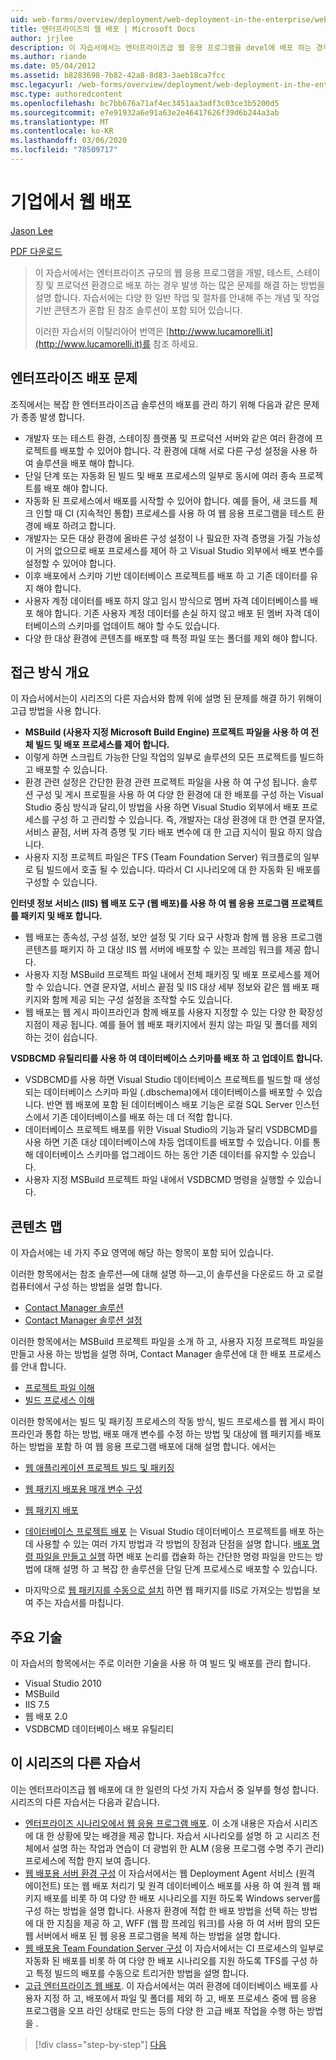 ```yaml
---
uid: web-forms/overview/deployment/web-deployment-in-the-enterprise/web-deployment-in-the-enterprise
title: 엔터프라이즈의 웹 배포 | Microsoft Docs
author: jrjlee
description: 이 자습서에서는 엔터프라이즈급 웹 응용 프로그램을 devel에 배포 하는 경우 발생 하는 많은 문제를 해결 하는 방법을 설명 합니다.
ms.author: riande
ms.date: 05/04/2012
ms.assetid: b8283698-7b82-42a8-8d83-3aeb18ca7fcc
msc.legacyurl: /web-forms/overview/deployment/web-deployment-in-the-enterprise/web-deployment-in-the-enterprise
msc.type: authoredcontent
ms.openlocfilehash: bc7bb676a71af4ec3451aa3adf3c03ce3b5200d5
ms.sourcegitcommit: e7e91932a6e91a63e2e46417626f39d6b244a3ab
ms.translationtype: MT
ms.contentlocale: ko-KR
ms.lasthandoff: 03/06/2020
ms.locfileid: "78509717"
---
```

# <a name="web-deployment-in-the-enterprise"></a>기업에서 웹 배포

[Jason Lee](https://github.com/jrjlee)

[PDF 다운로드](https://msdnshared.blob.core.windows.net/media/MSDNBlogsFS/prod.evol.blogs.msdn.com/CommunityServer.Blogs.Components.WeblogFiles/00/00/00/63/56/8130.DeployingWebAppsInEnterpriseScenarios.pdf)

> 이 자습서에서는 엔터프라이즈 규모의 웹 응용 프로그램을 개발, 테스트, 스테이징 및 프로덕션 환경으로 배포 하는 경우 발생 하는 많은 문제를 해결 하는 방법을 설명 합니다. 자습서에는 다양 한 일반 작업 및 절차를 안내해 주는 개념 및 작업 기반 콘텐츠가 혼합 된 참조 솔루션이 포함 되어 있습니다.
> 
> 이러한 자습서의 이탈리아어 번역은 [http://www.lucamorelli.it](http://www.lucamorelli.it)를 참조 하세요.

## <a name="enterprise-deployment-challenges"></a>엔터프라이즈 배포 문제

조직에서는 복잡 한 엔터프라이즈급 솔루션의 배포를 관리 하기 위해 다음과 같은 문제가 종종 발생 합니다.

- 개발자 또는 테스트 환경, 스테이징 플랫폼 및 프로덕션 서버와 같은 여러 환경에 프로젝트를 배포할 수 있어야 합니다. 각 환경에 대해 서로 다른 구성 설정을 사용 하 여 솔루션을 배포 해야 합니다.
- 단일 단계 또는 자동화 된 빌드 및 배포 프로세스의 일부로 동시에 여러 종속 프로젝트를 배포 해야 합니다.
- 자동화 된 프로세스에서 배포를 시작할 수 있어야 합니다. 예를 들어, 새 코드를 체크 인할 때 CI (지속적인 통합) 프로세스를 사용 하 여 웹 응용 프로그램을 테스트 환경에 배포 하려고 합니다.
- 개발자는 모든 대상 환경에 올바른 구성 설정이 나 필요한 자격 증명을 가질 가능성이 거의 없으므로 배포 프로세스를 제어 하 고 Visual Studio 외부에서 배포 변수를 설정할 수 있어야 합니다.
- 이후 배포에서 스키마 기반 데이터베이스 프로젝트를 배포 하 고 기존 데이터를 유지 해야 합니다.
- 사용자 계정 데이터를 배포 하지 않고 임시 방식으로 멤버 자격 데이터베이스를 배포 해야 합니다. 기존 사용자 계정 데이터를 손실 하지 않고 배포 된 멤버 자격 데이터베이스의 스키마를 업데이트 해야 할 수도 있습니다.
- 다양 한 대상 환경에 콘텐츠를 배포할 때 특정 파일 또는 폴더를 제외 해야 합니다.

## <a name="overview-of-approach"></a>접근 방식 개요

이 자습서에서는이 시리즈의 다른 자습서와 함께 위에 설명 된 문제를 해결 하기 위해이 고급 방법을 사용 합니다.

- **MSBuild (사용자 지정 Microsoft Build Engine) 프로젝트 파일을 사용 하 여 전체 빌드 및 배포 프로세스를 제어 합니다.**
- 이렇게 하면 스크립트 가능한 단일 작업의 일부로 솔루션의 모든 프로젝트를 빌드하고 배포할 수 있습니다.
- 환경 관련 설정은 간단한 환경 관련 프로젝트 파일을 사용 하 여 구성 됩니다. 솔루션 구성 및 게시 프로필을 사용 하 여 다양 한 환경에 대 한 배포를 구성 하는 Visual Studio 중심 방식과 달리,이 방법을 사용 하면 Visual Studio 외부에서 배포 프로세스를 구성 하 고 관리할 수 있습니다. 즉, 개발자는 대상 환경에 대 한 연결 문자열, 서비스 끝점, 서버 자격 증명 및 기타 배포 변수에 대 한 고급 지식이 필요 하지 않습니다.
- 사용자 지정 프로젝트 파일은 TFS (Team Foundation Server) 워크플로의 일부로 팀 빌드에서 호출 될 수 있습니다. 따라서 CI 시나리오에 대 한 자동화 된 배포를 구성할 수 있습니다.

**인터넷 정보 서비스 (IIS) 웹 배포 도구 (웹 배포)를 사용 하 여 웹 응용 프로그램 프로젝트를 패키지 및 배포 합니다.**

- 웹 배포는 종속성, 구성 설정, 보안 설정 및 기타 요구 사항과 함께 웹 응용 프로그램 콘텐츠를 패키지 하 고 대상 IIS 웹 서버에 배포할 수 있는 프레임 워크를 제공 합니다.
- 사용자 지정 MSBuild 프로젝트 파일 내에서 전체 패키징 및 배포 프로세스를 제어할 수 있습니다. 연결 문자열, 서비스 끝점 및 IIS 대상 세부 정보와 같은 웹 배포 패키지와 함께 제공 되는 구성 설정을 조작할 수도 있습니다.
- 웹 배포는 웹 게시 파이프라인과 함께 배포를 사용자 지정할 수 있는 다양 한 확장성 지점이 제공 됩니다. 예를 들어 웹 배포 패키지에서 원치 않는 파일 및 폴더를 제외 하는 것이 쉽습니다.

**VSDBCMD 유틸리티를 사용 하 여 데이터베이스 스키마를 배포 하 고 업데이트 합니다.**

- VSDBCMD를 사용 하면 Visual Studio 데이터베이스 프로젝트를 빌드할 때 생성 되는 데이터베이스 스키마 파일 (.dbschema)에서 데이터베이스를 배포할 수 있습니다. 반면 웹 배포에 포함 된 데이터베이스 배포 기능은 로컬 SQL Server 인스턴스에서 기존 데이터베이스를 배포 하는 데 더 적합 합니다.
- 데이터베이스 프로젝트 배포를 위한 Visual Studio의 기능과 달리 VSDBCMD를 사용 하면 기존 대상 데이터베이스에 차등 업데이트를 배포할 수 있습니다. 이를 통해 데이터베이스 스키마를 업그레이드 하는 동안 기존 데이터를 유지할 수 있습니다.
- 사용자 지정 MSBuild 프로젝트 파일 내에서 VSDBCMD 명령을 실행할 수 있습니다.

## <a name="content-map"></a>콘텐츠 맵

이 자습서에는 네 가지 주요 영역에 해당 하는 항목이 포함 되어 있습니다.

이러한 항목에서는 참조 솔루션&#x2014;에 대해 설명 하&#x2014;고,이 솔루션을 다운로드 하 고 로컬 컴퓨터에서 구성 하는 방법을 설명 합니다.

- [Contact Manager 솔루션](the-contact-manager-solution.md)
- [Contact Manager 솔루션 설정](setting-up-the-contact-manager-solution.md)

이러한 항목에서는 MSBuild 프로젝트 파일을 소개 하 고, 사용자 지정 프로젝트 파일을 만들고 사용 하는 방법을 설명 하며, Contact Manager 솔루션에 대 한 배포 프로세스를 안내 합니다.

- [프로젝트 파일 이해](understanding-the-project-file.md)
- [빌드 프로세스 이해](understanding-the-build-process.md)

이러한 항목에서는 빌드 및 패키징 프로세스의 작동 방식, 빌드 프로세스를 웹 게시 파이프라인과 통합 하는 방법, 배포 매개 변수를 수정 하는 방법 및 대상에 웹 패키지를 배포 하는 방법을 포함 하 여 웹 응용 프로그램 배포에 대해 설명 합니다. 에서는

- [웹 애플리케이션 프로젝트 빌드 및 패키징](building-and-packaging-web-application-projects.md)
- [웹 패키지 배포용 매개 변수 구성](configuring-parameters-for-web-package-deployment.md)
- [웹 패키지 배포](deploying-web-packages.md)

- [데이터베이스 프로젝트 배포](deploying-database-projects.md) 는 Visual Studio 데이터베이스 프로젝트를 배포 하는 데 사용할 수 있는 여러 가지 방법과 각 방법의 장점과 단점을 설명 합니다. [배포 명령 파일을 만들고 실행](creating-and-running-a-deployment-command-file.md) 하면 배포 논리를 캡슐화 하는 간단한 명령 파일을 만드는 방법에 대해 설명 하 고 복잡 한 솔루션을 단일 단계 프로세스로 배포할 수 있습니다.
- 마지막으로 [웹 패키지를 수동으로 설치](manually-installing-web-packages.md) 하면 웹 패키지를 IIS로 가져오는 방법을 보여 주는 자습서를 마칩니다.

## <a name="key-technologies"></a>주요 기술

이 자습서의 항목에서는 주로 이러한 기술을 사용 하 여 빌드 및 배포를 관리 합니다.

- Visual Studio 2010
- MSBuild
- IIS 7.5
- 웹 배포 2.0
- VSDBCMD 데이터베이스 배포 유틸리티

## <a name="other-tutorials-in-this-series"></a>이 시리즈의 다른 자습서

이는 엔터프라이즈급 웹 배포에 대 한 일련의 다섯 가지 자습서 중 일부를 형성 합니다. 시리즈의 다른 자습서는 다음과 같습니다.

- [엔터프라이즈 시나리오에서 웹 응용 프로그램 배포](../deploying-web-applications-in-enterprise-scenarios/deploying-web-applications-in-enterprise-scenarios.md). 이 소개 내용은 자습서 시리즈에 대 한 상황에 맞는 배경을 제공 합니다. 자습서 시나리오를 설명 하 고 시리즈 전체에서 설명 하는 작업과 연습이 더 광범위 한 ALM (응용 프로그램 수명 주기 관리) 프로세스에 적합 한지 보여 줍니다.
- [웹 배포용 서버 환경 구성](../configuring-server-environments-for-web-deployment/configuring-server-environments-for-web-deployment.md) 이 자습서에서는 웹 Deployment Agent 서비스 (원격 에이전트) 또는 웹 배포 처리기 및 원격 데이터베이스 배포를 사용 하 여 원격 웹 패키지 배포를 비롯 하 여 다양 한 배포 시나리오를 지원 하도록 Windows server를 구성 하는 방법을 설명 합니다. 사용자 환경에 적합 한 배포 방법을 선택 하는 방법에 대 한 지침을 제공 하 고, WFF (웹 팜 프레임 워크)를 사용 하 여 서버 팜의 모든 웹 서버에서 배포 된 웹 응용 프로그램을 복제 하는 방법을 설명 합니다.
- [웹 배포용 Team Foundation Server 구성](../configuring-team-foundation-server-for-web-deployment/configuring-team-foundation-server-for-web-deployment.md) 이 자습서에서는 CI 프로세스의 일부로 자동화 된 배포를 비롯 하 여 다양 한 배포 시나리오를 지원 하도록 TFS를 구성 하 고 특정 빌드의 배포를 수동으로 트리거한 방법을 설명 합니다.
- [고급 엔터프라이즈 웹 배포](../advanced-enterprise-web-deployment/advanced-enterprise-web-deployment.md). 이 자습서에서는 여러 환경에 데이터베이스 배포를 사용자 지정 하 고, 배포에서 파일 및 폴더를 제외 하 고, 배포 프로세스 중에 웹 응용 프로그램을 오프 라인 상태로 만드는 등의 다양 한 고급 배포 작업을 수행 하는 방법을 .

> [!div class="step-by-step"]
> [다음](the-contact-manager-solution.md)
